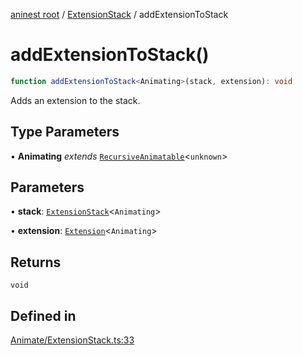 [aninest root](../../index.md) / [ExtensionStack](../index.md) / addExtensionToStack

# addExtensionToStack()

```ts
function addExtensionToStack<Animating>(stack, extension): void
```

Adds an extension to the stack.

## Type Parameters

• **Animating** *extends* [`RecursiveAnimatable`](../../AnimatableTypes/type-aliases/RecursiveAnimatable.md)\<`unknown`\>

## Parameters

• **stack**: [`ExtensionStack`](../type-aliases/ExtensionStack.md)\<`Animating`\>

• **extension**: [`Extension`](../../Extension/type-aliases/Extension.md)\<`Animating`\>

## Returns

`void`

## Defined in

[Animate/ExtensionStack.ts:33](https://github.com/zphrs/aninest/blob/638398f3759b1c9c8747db3d93d805b9d84d9bf5/core/src/Animate/ExtensionStack.ts#L33)
